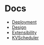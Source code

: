 # Docs

- [Deployment](Deployment.md)
- [Design](Design.md)
- [Extensibility](Extensibility.md)
- [KVScheduler](kvscheduler/README.md)

